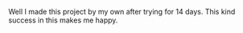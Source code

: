 Well I made this project by my own after trying for 14 days. This kind success in this makes me happy.
